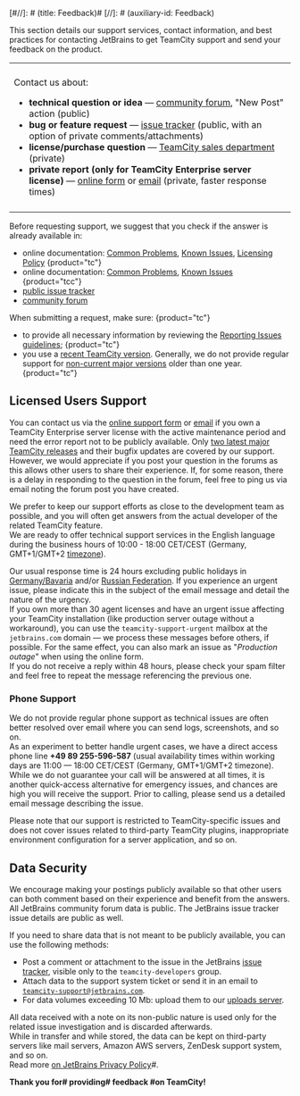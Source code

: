 [#//]: # (title: Feedback)#
[//]: # (auxiliary-id: Feedback)

This section details our support services, contact information, and best practices for contacting JetBrains to get TeamCity support and send your feedback on the product.

<table>
<tr><td></td></tr>

<tr><td>

Contact us about:
* __technical question or idea__ — [community forum](http://jb.gg/teamcity-forum), "New Post" action (public)
* __bug or feature request__ — [issue tracker](https://youtrack.jetbrains.com/issues/TW) (public, with an option of private comments/attachments)
* __license/purchase question__ — [TeamCity sales department](https://www.jetbrains.com/teamcity/get-in-touch/) (private)
* __private report (only for TeamCity Enterprise server license)__ — [online form](https://teamcity-support.jetbrains.com/hc/en-us/requests/new?ticket_form_id=66621) or [email](mailto:teamcity-support@jetbrains.com?body=Affected%20TeamCity%20version:%20%3Cversion%20and%20build%20number%3E) (private, faster response times)

</td></tr>
<tr><td></td></tr>
</table>

Before requesting support, we suggest that you check if the answer is already available in:
* online documentation: [Common Problems](common-problems.md), [Known Issues](known-issues.md), [Licensing Policy](licensing-policy.md)
{product="tc"}
* online documentation: [Common Problems](common-problems.md), [Known Issues](known-issues.md)
  {product="tcc"}
* [public issue tracker](https://youtrack.jetbrains.com/issues/TW)
* [community forum](http://jb.gg/teamcity-forum)

When submitting a request, make sure:
{product="tc"}
* to provide all necessary information by reviewing the [Reporting Issues guidelines](reporting-issues.md#Best+Practices+When+Reporting+Issues);
{product="tc"}
* you use a [recent TeamCity version](previous-releases-downloads.md). Generally, we do not provide regular support for [non-current major versions](teamcity-release-cycle.md) older than one year.
{product="tc"}

## Licensed Users Support

You can contact us via the [online support form](https://teamcity-support.jetbrains.com/hc/en-us/requests/new?ticket_form_id=66621) or [email](mailto:teamcity-support@jetbrains.com?body=Affected%20TeamCity%20version:%20%3Cversion%20and%20build%20number%3E) if you own a TeamCity Enterprise server license with the active maintenance period and need the error report not to be publicly available. Only [two latest major TeamCity releases](teamcity-release-cycle.md) and their bugfix updates are covered by our support.   
However, we would appreciate if you post your question in the forums as this allows other users to share their experience. If, for some reason, there is a delay in responding to the question in the forum, feel free to ping us via email noting the forum post you have created.

We prefer to keep our support efforts as close to the development team as possible, and you will often get answers from the actual developer of the related TeamCity feature.   
We are ready to offer technical support services in the English language during the business hours of 10:00 - 18:00 CET/CEST (Germany, GMT+1/GMT+2 [timezone](http://timeanddate.com/worldclock/city.html?n=168)).

Our usual response time is 24 hours excluding public holidays in [Germany/Bavaria](https://publicholidays.de/bavaria/) and/or [Russian Federation](http://www.timeanddate.com/holidays/russia/). If you experience an urgent issue, please indicate this in the subject of the email message and detail the nature of the urgency.   
If you own more than 30 agent licenses and have an urgent issue affecting your TeamCity installation (like production server outage without a workaround), you can use the `teamcity-support-urgent` mailbox at the `jetbrains.com` domain — we process these messages before others, if possible. For the same effect, you can also mark an issue as "_Production outage_" when using the online form.   
If you do not receive a reply within 48 hours, please check your spam filter and feel free to repeat the message referencing the previous one. 

### Phone Support

We do not provide regular phone support as technical issues are often better resolved over email where you can send logs, screenshots, and so on.   
As an experiment to better handle urgent cases, we have a direct access phone line __+49 89 255-596-587__ (usual availability times within working days are 11:00 — 18:00 CET/CEST (Germany, GMT+1/GMT+2 timezone). While we do not guarantee your call will be answered at all times, it is another quick-access alternative for emergency issues, and chances are high you will receive the support. Prior to calling, please send us a detailed email message describing the issue.

Please note that our support is restricted to TeamCity-specific issues and does not cover issues related to third-party TeamCity plugins, inappropriate environment configuration for a server application, and so on.

## Data Security

We encourage making your postings publicly available so that other users can both comment based on their experience and benefit from the answers.   
All JetBrains community forum data is public. The JetBrains issue tracker issue details are public as well.

If you need to share data that is not meant to be publicly available, you can use the following methods:
* Post a comment or attachment to the issue in the JetBrains [issue tracker](https://youtrack.jetbrains.com/issues/TW), visible only to the `teamcity-developers` group.
* Attach data to the support system ticket or send it in an email to [`teamcity-support@jetbrains.com`](mailto:teamcity-support@jetbrains.com).
* For data volumes exceeding 10 Mb: upload them to our [uploads server](reporting-issues.md#Uploading+Large+Data+Archives).

All data received with a note on its non-public nature is used only for the related issue investigation and is discarded afterwards.   
While in transfer and while stored, the data can be kept on third-party servers like mail servers, Amazon AWS servers, ZenDesk support system, and so on.   
Read more [on JetBrains Privacy Policy](https://www.jetbrains.com/company/privacy.html)#.

__Thank you for# providing# feedback #on TeamCity!__
